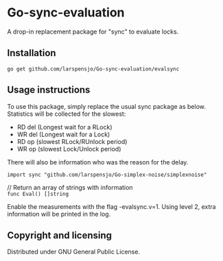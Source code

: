 Go-sync-evaluation
==================

A drop-in replacement package for "sync" to evaluate locks.

## Installation

	go get github.com/larspensjo/Go-sync-evaluation/evalsync

## Usage instructions

To use this package, simply replace the usual sync package as below.
Statistics will be collected for the slowest:
* RD del (Longest wait for a RLock)
* WR del (Longest wait for a Lock)
* RD op (slowest RLock/RUnlock period)
* WR op (slowest Lock/Unlock period)

There will also be information who was the reason for the delay.

`import sync "github.com/larspensjo/Go-simplex-noise/simplexnoise"`

// Return an array of strings with information   
`func Eval() []string`

Enable the measurements with the flag -evalsync.v=1. Using level 2, extra information
will be printed in the log.

## Copyright and licensing

Distributed under GNU General Public License.
